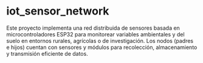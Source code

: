 # iot_sensor_network
Este proyecto implementa una red distribuida de sensores basada en microcontroladores ESP32 para monitorear variables ambientales y del suelo en entornos rurales, agrícolas o de investigación. Los nodos (padres e hijos) cuentan con sensores y módulos para recolección, almacenamiento y transmisión eficiente de datos.
